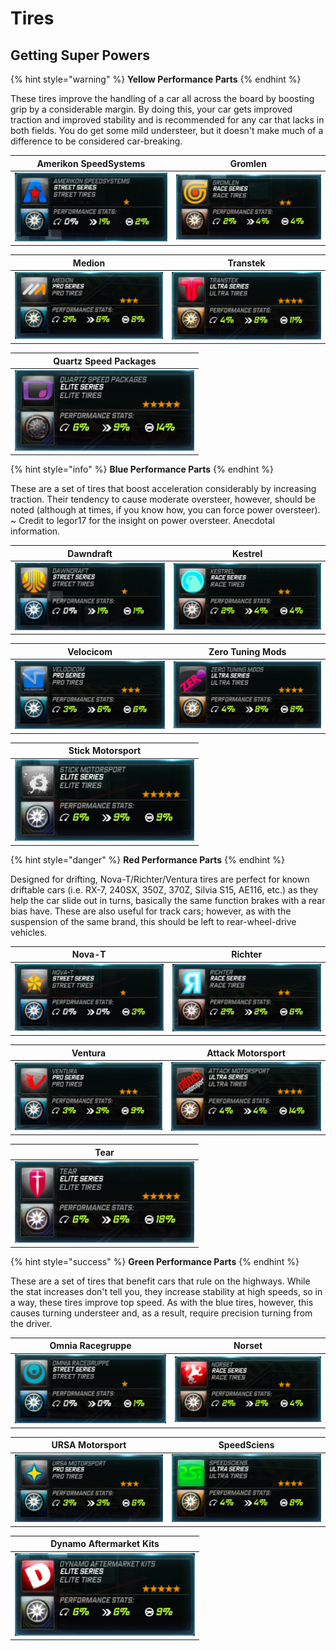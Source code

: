 # Tires

## Getting Super Powers

{% hint style="warning" %}
**Yellow Performance Parts**
{% endhint %}

These tires improve the handling of a car all across the board by boosting grip by a considerable margin. By doing this, your car gets improved traction and improved stability and is recommended for any car that lacks in both fields. You do get some mild understeer, but it doesn't make much of a difference to be considered car-breaking.

| Amerikon SpeedSystems | Gromlen |
| :---: | :---: |
| ![](../../.gitbook/assets/Amerikon_Tires.png) | ![](../../.gitbook/assets/Gromlen_Tires.png) |

| Medion | Transtek |
| :---: | :---: |
| ![](../../.gitbook/assets/Medion_Tires.png) | ![](../../.gitbook/assets/Transtek_Tires.png) |

| Quartz Speed Packages |
| :---: |
| ![](../../.gitbook/assets/EliteBeigeTires.png) |

{% hint style="info" %}
**Blue Performance Parts**
{% endhint %}

These are a set of tires that boost acceleration considerably by increasing traction. Their tendency to cause moderate oversteer, however, should be noted \(although at times, if you know how, you can force power oversteer\). ~ Credit to legor17 for the insight on power oversteer. Anecdotal information.

| Dawndraft | Kestrel |
| :---: | :---: |
| ![](../../.gitbook/assets/Dawndraft_Tires.png) | ![](../../.gitbook/assets/Kestrel_Tires.png) |

| Velocicom | Zero Tuning Mods |
| :---: | :---: |
| ![](../../.gitbook/assets/Velocicom_Tires.png) | ![](../../.gitbook/assets/Zero_Tires.png) |

| Stick Motorsport |
| :---: |
| ![](../../.gitbook/assets/EliteBlueTires.png) |

{% hint style="danger" %}
**Red Performance Parts**
{% endhint %}

Designed for drifting, Nova-T/Richter/Ventura tires are perfect for known driftable cars \(i.e. RX-7, 240SX, 350Z, 370Z, Silvia S15, AE116, etc.\) as they help the car slide out in turns, basically the same function brakes with a rear bias have. These are also useful for track cars; however, as with the suspension of the same brand, this should be left to rear-wheel-drive vehicles.

| Nova-T | Richter |
| :---: | :---: |
| ![](../../.gitbook/assets/Nova-T_Tires.png) | ![](../../.gitbook/assets/Richter_Tires.png) |

| Ventura | Attack Motorsport |
| :---: | :---: |
| ![](../../.gitbook/assets/Ventura_Tires.png) | ![](../../.gitbook/assets/Attack_Tires.png) |

| Tear |
| :---: |
| ![](../../.gitbook/assets/EliteRedTires.png) |

{% hint style="success" %}
**Green Performance Parts**
{% endhint %}

These are a set of tires that benefit cars that rule on the highways. While the stat increases don't tell you, they increase stability at high speeds, so in a way, these tires improve top speed. As with the blue tires, however, this causes turning understeer and, as a result, require precision turning from the driver.

| Omnia Racegruppe | Norset |
| :---: | :---: |
| ![](../../.gitbook/assets/Omnia_Tires.png) | ![](../../.gitbook/assets/Norset_Tires.png) |

| URSA Motorsport | SpeedSciens |
| :---: | :---: |
| ![](../../.gitbook/assets/Ursa_Tires.png) | ![](../../.gitbook/assets/Speedsciens_Tires.png) |

| Dynamo Aftermarket Kits |
| :---: |
| ![](../../.gitbook/assets/EliteGreenTires.png) |

